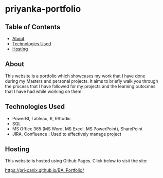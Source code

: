 # priyanka-portfolio

## Table of Contents

* [About](#about)
* [Technologies Used](#technologies-used)
* [Hosting](#hosting)

## About

This website is a portfolio which showcases my work that I have done during my Masters and personal projects. It aims to briefly walk you through the process that I have followed for my projects and the learning outocmes that I have had while working on them.

## Technologies Used

* PowerBI, Tableau, R, RStudio
* SQL
* MS Office 365 (MS Word, MS Excel, MS PowerPoint), SharePoint
* JIRA, Confluence : Used to effectively manage project

## Hosting

This website is hosted using Github Pages. Click below to visit the site:

https://pri-canix.github.io/BA_Portfolio/